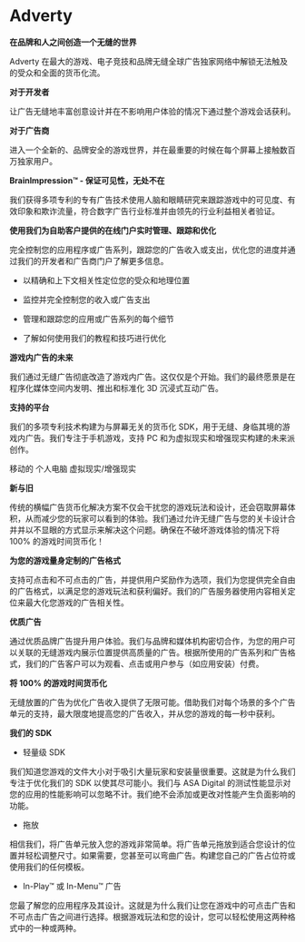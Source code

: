 # 

# Adverty


**在品牌和人之间创造一个无缝的世界**

Adverty 在最大的游戏、电子竞技和品牌无缝全球广告独家网络中解锁无法触及的受众和全面的货币化流。

**对于开发者**

让广告无缝地丰富创意设计并在不影响用户体验的情况下通过整个游戏会话获利。

**对于广告商**

进入一个全新的、品牌安全的游戏世界，并在最重要的时候在每个屏幕上接触数百万独家用户。

**BrainImpression™ - 保证可见性，无处不在**

我们获得多项专利的专有广告技术使用人脑和眼睛研究来跟踪游戏中的可见度、有效印象和欺诈流量，符合数字广告行业标准并由领先的行业利益相关者验证。

**使用我们为自助客户提供的在线门户实时管理、跟踪和优化**

完全控制您的应用程序或广告系列，跟踪您的广告收入或支出，优化您的进度并通过我们的开发者和广告商门户了解更多信息。

- 以精确和上下文相关性定位您的受众和地理位置

- 监控并完全控制您的收入或广告支出

- 管理和跟踪您的应用或广告系列的每个细节

- 了解如何使用我们的教程和技巧进行优化

**游戏内广告的未来**

我们通过无缝广告彻底改造了游戏内广告。这仅仅是个开始。我们的最终愿景是在程序化媒体空间内发明、推出和标准化 3D 沉浸式互动广告。

**支持的平台**

我们的多项专利技术构建为与屏幕无关的货币化 SDK，用于无缝、身临其境的游戏内广告。我们专注于手机游戏，支持 PC 和为虚拟现实和增强现实构建的未来派创作。

移动的  个人电脑    虚拟现实/增强现实

**新与旧**

传统的横幅广告货币化解决方案不仅会干扰您的游戏玩法和设计，还会窃取屏幕体积，从而减少您的玩家可以看到的体验。我们通过允许无缝广告与您的关卡设计合并并以不显眼的方式显示来解决这个问题。确保在不破坏游戏体验的情况下将 100% 的游戏时间货币化！

**为您的游戏量身定制的广告格式**

支持可点击和不可点击的广告，并提供用户奖励作为选项，我们为您提供完全自由的广告格式，以满足您的游戏玩法和获利偏好。我们的广告服务器使用内容相关定位来最大化您游戏的广告相关性。

**优质广告**

通过优质品牌广告提升用户体验。我们与品牌和媒体机构密切合作，为您的用户可以关联的无缝游戏内展示位置提供高质量的广告。根据所使用的广告系列和广告格式，我们的广告客户可以为观看、点击或用户参与（如应用安装）付费。

**将 100% 的游戏时间货币化**

无缝放置的广告为优化广告收入提供了无限可能。借助我们对每个场景的多个广告单元的支持，最大限度地提高您的广告收入，并从您的游戏的每一秒中获利。

**我们的 SDK**

- 轻量级 SDK

我们知道您游戏的文件大小对于吸引大量玩家和安装量很重要。这就是为什么我们专注于优化我们的 SDK 以使其尽可能小。我们与 ASA Digital 的测试性能显示对您的应用的性能影响可以忽略不计。我们绝不会添加或更改对性能产生负面影响的功能。

- 拖放

相信我们，将广告单元放入您的游戏非常简单。将广告单元拖放到适合您设计的位置并轻松调整尺寸。如果需要，您甚至可以弯曲广告。构建您自己的广告占位符或使用我们的任何模板。

- In-Play™ 或 In-Menu™ 广告

您最了解您的应用程序及其设计。这就是为什么我们让您在游戏中的可点击广告和不可点击广告之间进行选择。根据游戏玩法和您的设计，您可以轻松使用这两种格式中的一种或两种。

